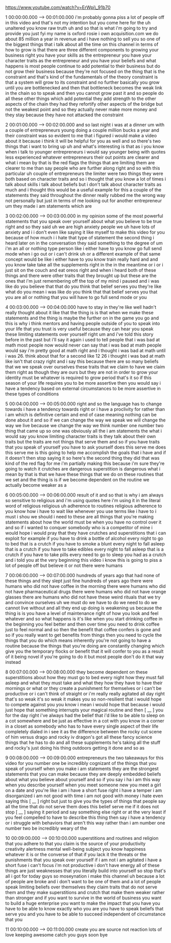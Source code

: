 https://www.youtube.com/watch?v=ErWpi\_91b70

1 00:00:00.000 --\> 00:01:00.000 i'm probably gonna piss a lot of people
off in this video and that's not my intention but you come here for the
uh unaltered you know raw truth uh and so that is what i'm going to try
and provide you just fyi my name is oxford rosie i own acquisition.com
we do about 85 million a year in revenue and i have nothing to sell you
so one of the biggest things that i talk about all the time on this
channel in terms of how to grow is that there are three different
components to growing your business right you have your skills as the
entrepreneur you have your character traits as the entrepreneur and you
have your beliefs and what happens is most people continue to add
potential to their business but do not grow their business because
they're not focused on the thing that is the constraint and that's kind
of the fundamentals of the theory constraint is that a system will grow
to its constraint and no further basically you grow until you are
bottlenecked and then that bottleneck becomes the weak link in the chain
so to speak and then you cannot grow past it and so people do all these
other things which add potential they add strength to the other aspects
of the chain they had they refortify other aspects of the bridge but not
the weakest point and so they actually never make more money and they
stay because they have not attacked the constraint

2 00:01:00.000 --\> 00:02:00.000 and so last night i was at a dinner um
with a couple of entrepreneurs young doing a couple million bucks a year
and their constraint was so evident to me that i figured i would make a
video about it because i think it will be helpful for you as well and so
there's two things that i want to bring up uh and what's interesting is
that as i you know when i talk to younger entrepreneurs i would say
younger being with quotes less experienced whatever entrepreneurs their
out points are clearer and what i mean by that is the red flags the
things that are limiting them are clearer to me than say people who are
further along right and so with this particular uh couple of
entrepreneurs the limiter were two things they were both based on
character traits and so i thought that you know a lot of times i talk
about skills i talk about beliefs but i don't talk about character
traits as much and i thought this would be a useful example for this a
couple of the statements they said throughout the dinner really rubbed
me the wrong way not personally but just in terms of me looking out for
another entrepreneur um they made i am statements which are

3 00:02:00.000 --\> 00:03:00.000 in my opinion some of the most powerful
statements that you speak over yourself about what you believe to be
true right and so they said uh we are high anxiety people we uh have
lots of anxiety and i i don't even like saying it like myself to make
this video for you because of how much i i hate that type of statement
the second thing i heard later on in the conversation they said
something to the degree of um i'm an all or nothing type person like i
either have to you know go full send mode when i go out or i can't drink
uh or a different example of that same concept would be like i either
have to you know train really hard and and you know take take all the
supplements right in the in the meantime or i or i just sit on the couch
and eat oreos right and when i heard both of these things and there were
other traits that they brought up but these are the ones that i'm just
remembering off the top of my mind i paused and i was like do you
believe that that do you think that belief serves you they're like what
do you mean i was like do you think that that belief serves you that you
are all or nothing that you will have to go full send mode or you

4 00:03:00.000 --\> 00:04:00.000 have to stay in they're like well
hadn't really thought about it like that the thing is is that when we
make these statements and the thing is maybe the further on in the game
you go and this is why i think mentors and having people outside of you
to speak into your life that you trust is very useful because they can
hear you speak these limiting statements over yourself right um and i've
told this story before in the past but i'll say it again i used to tell
people that i was bad at math most people now would never can say that i
was bad at math people would say i'm pretty good at math right and i
thought i was bad at math until i was 26. think about that for a second
like 12 26 i thought i was bad at math like isn't that crazy right and i
say this because there are so many beliefs that we we speak over
ourselves these traits that we claim to have we claim them right as
though they are ours but they are not in order to grow your identity
must be whatever is required to grow period that's it so if this season
of your life requires you to be more assertive then you would say i have
a tendency based on external circumstances to be more assertive in these
types of conditions

5 00:04:00.000 --\> 00:05:00.000 right and so the language has to change
towards i have a tendency towards right or i have a proclivity for
rather than i am which is definitive certain and end of case meaning
nothing can be done about it and so if we can change the way we speak we
will change the way we live because we change the way we think number
one number two thing that came up so one was obviously all the i am
statements the what i would say you know limiting character traits is
they talk about their own traits but the traits are not things that
serve them and so if you have traits that you speak of yourself you have
to ask yourself does this serve me does this serve me is this going to
help me accomplish the goals that i have and if it doesn't then stop
saying it so here's the second thing they did that was kind of the red
flag for me i'm partially making this because i'm sure they're going to
watch it crutches are dangerous superstition is dangerous what i mean by
that is that we have these things that we do on these routines that we
set and the thing is is if we become dependent on the routine we
actually become weaker as a

6 00:05:00.000 --\> 00:06:00.000 result of it and so that is why i am
always so sensitive to religious and i'm using quotes here i'm using it
in the literal word of religious religious uh adherence to routines
religious adherence to you know how i have to wait like whenever you use
terms like i have to i must i shou we should i need to these are all
things that you're making statements about how the world must be when
you have no control over it and so if i wanted to conquer somebody who
is a competitor of mine i would hope i would pray that they have
crutches and superstitions that i can exploit for example if you have to
drink a bottle of alcohol every night to go to bed that is a crutch if
you have to smoke a blunt every night to fall asleep that is a crutch if
you have to take edibles every night to fall asleep that is a crutch if
you have to take pills every need to go to sleep you had as a crutch and
i told you at the very beginning this video i know this is going to piss
a lot of people off but believe it or not there were humans

7 00:06:00.000 --\> 00:07:00.000 hundreds of years ago that had none of
these things and they slept just fine hundreds of years ago there were
humans who did not have coffee in the morning there were humans who did
not have pharmaceutical drugs there were humans who did not have orange
glasses there are humans who did not have these weird rituals that we
try and convince ourselves uh we must do we have to do we need to do we
cannot live without and all they end up doing is weakening us because
the thing is is you have a level of maintenance right of how you look
and feel whatever and so what happens is it's like when you start
drinking coffee in the beginning you feel better and then over time you
need to drink coffee just to feel normal and so then the benefit that
coffee confers is gone and so if you really want to get benefits from
things then you need to cycle the things that you do which means
inherently you're not going to have a routine because the things that
you're doing are constantly changing which give you the temporary flocks
or benefit that it will confer to you as a result of it being novel if
you're going to do it but most people don't do it that way instead

8 00:07:00.000 --\> 00:08:00.000 they become dependent on these
superstitions about how they must go to bed every night how they must
fall asleep and what they must take and what they how they have to have
their mornings or what or they create a punishment for themselves or i
can't be productive or i can't think of straight or i'm really really
agitated all day right that's so weak it's so weak it makes you so
non-resilient that i would hope to compete against you you know i mean i
would hope that because i would just hope that something interrupts your
magical routine and then \[ \_\_ \] you for the day right i've always
had the belief that i'd like to be able to sleep on a cot somewhere and
be just as effective in a cot with you know in a corner in a closet as
somebody who has to have every single aspect of their life completely
dialed in i see it as the difference between the rocky cut scene of him
versus drago and rocky iv dragon's got all these fancy science things
that he has to do and all these supplements he's taking all the stuff
and rocky's just doing his thing outdoors getting it done and so as

9 00:08:00.000 --\> 00:09:00.000 entrepreneurs the two takeaways for
this video for you number one be incredibly cognizant of the things that
you speak of yourself when you make i am statements they are the
strongest statements that you can make because they are deeply embedded
beliefs about what you believe about yourself and so if you say i ha i
am this way when you describe yourself when you meet someone new you
meet a girl on a date and you're like i am i have a short fuse right i
have a temper i am disorganized i am not good with time i am not good
with money i hate even saying this \[ \_\_ \] right but just to give you
the types of things that people say all the time that do not serve them
does this belief serve me if it does not stop \[ \_\_ \] saying it
period and say something else right or at the very least if you feel
compelled to have to describe this thing then say i have a tendency or i
struggle with behaviors that aren't this way rather than i am number one
number two be incredibly weary of the

10 00:09:00.000 --\> 00:10:00.000 superstitions and routines and
religion that you adhere to that you claim is the source of your
productivity creativity alertness mental well-being subject you know
happiness whatever it is or the converse of that if you lack it the
threats or the punishments that you speak over yourself if i am not i am
agitated i have a short fuse i can't focus i'm not productive i don't
have energy all of these things are just weaknesses that you literally
build into yourself so stop that's all i got for today guys so
moseynation i make this channel uh because a lot of people are broke and
i don't want to be one of them and a lot of people speak limiting
beliefs over themselves they claim traits that do not serve them and
they make superstitions and crutch that make them weaker rather than
stronger and if you want to survive in the world of business you want to
build a huge enterprise you want to make the impact that you have you
have to be able to know exactly who you are you have to speak beliefs
that serve you and you have to be able to succeed independent of
circumstance that you

11 00:10:00.000 --\> 00:11:00.000 create you are source not reaction
lots of love keeping awesome catch you guys soon bye

